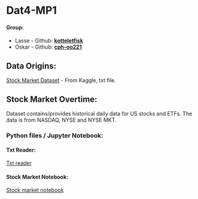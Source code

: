 # Dat4-MP1

#### Group:

- Lasse - Github: **[kotteletfisk](https://github.com/kotteletfisk)**
- Oskar - Github: **[cph-oo221](https://github.com/cph-oo221)**

## Data Origins:

[Stock Market Dataset](https://www.kaggle.com/datasets/borismarjanovic/price-volume-data-for-all-us-stocks-etfs?resource=download) - From Kaggle, txt file.

[]()

## Stock Market Overtime:

Dataset contains/provides historical daily data for US stocks and ETFs. The data is from NASDAQ, NYSE and NYSE MKT.

### Python files / Jupyter Notebook:

#### Txt Reader:

[Txt reader](./txtreader.py)

#### Stock Market Notebook:

[Stock market notebook](./stocks.ipynb)
